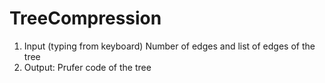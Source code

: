 # TreeCompression
1. Input (typing from keyboard)
Number of edges and list of edges of the tree
2. Output: Prufer code of the tree
